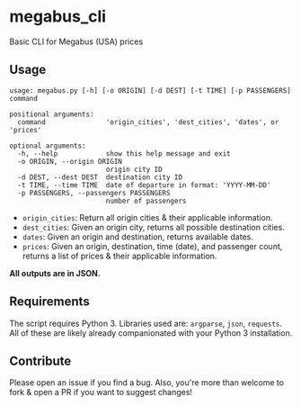 # megabus_cli
Basic CLI for Megabus (USA) prices

## Usage 
```
usage: megabus.py [-h] [-o ORIGIN] [-d DEST] [-t TIME] [-p PASSENGERS] command

positional arguments:
  command               'origin_cities', 'dest_cities', 'dates', or 'prices'

optional arguments:
  -h, --help            show this help message and exit
  -o ORIGIN, --origin ORIGIN
                        origin city ID
  -d DEST, --dest DEST  destination city ID
  -t TIME, --time TIME  date of departure in format: 'YYYY-MM-DD'
  -p PASSENGERS, --passengers PASSENGERS
                        number of passengers
```

- `origin_cities`: Return all origin cities & their applicable information.
- `dest_cities`: Given an origin city, returns all possible destination cities. 
- `dates`: Given an origin and destination, returns available dates.
- `prices`: Given an origin, destination, time (date), and passenger count, returns a list of prices & their applicable information. 

**All outputs are in JSON.**

## Requirements
The script requires Python 3.  Libraries used are: `argparse`, `json`, `requests`. All of these are likely already companionated with your Python 3 installation. 

## Contribute
Please open an issue if you find a bug. Also, you're more than welcome to fork & open a PR if you want to suggest changes! 
